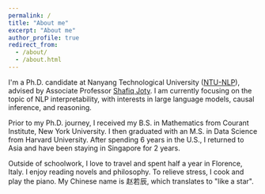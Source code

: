 ```yaml
---
permalink: /
title: "About me"
excerpt: "About me"
author_profile: true
redirect_from: 
  - /about/
  - /about.html
---
```


I'm a Ph.D. candidate at Nanyang Technological University ([NTU-NLP](https://ntunlpsg.github.io/)), advised by Associate Professor [Shafiq Joty](https://raihanjoty.github.io/). I am currently focusing on the topic of NLP interpretability, with interests in large language models, causal inference, and reasoning.

Prior to my Ph.D. journey, I received my B.S. in Mathematics from Courant Institute, New York University. I then graduated with an M.S. in Data Science from Harvard University. After spending 6 years in the U.S., I returned to Asia and have been staying in Singapore for 2 years.

Outside of schoolwork, I love to travel and spent half a year in Florence, Italy. I enjoy reading novels and philosophy. To relieve stress, I cook and play the piano. My Chinese name is 赵若辰, which translates to "like a star".